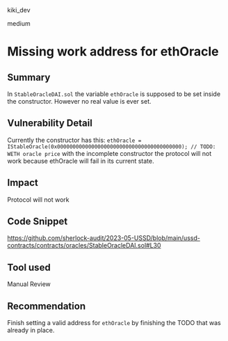 kiki_dev

medium

# Missing work address for ethOracle

## Summary
In `StableOracleDAI.sol` the variable `ethOracle` is supposed to be set inside the constructor. However no real value is ever set. 

## Vulnerability Detail
Currently the constructor has this: 
`ethOracle = IStableOracle(0x0000000000000000000000000000000000000000); // TODO: WETH oracle price` 
with the incomplete constructor the protocol will not work because ethOracle will fail in its current state. 
## Impact
Protocol will not work

## Code Snippet
https://github.com/sherlock-audit/2023-05-USSD/blob/main/ussd-contracts/contracts/oracles/StableOracleDAI.sol#L30
## Tool used

Manual Review

## Recommendation
Finish setting a valid address for `ethOracle` by finishing the TODO that was already in place. 